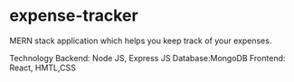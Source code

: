 # expense-tracker

MERN stack application which helps you keep track of your expenses.

Technology 
Backend: Node JS, Express JS
Database:MongoDB
Frontend: React, HMTL,CSS
